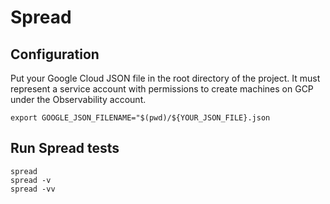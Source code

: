 # Spread

## Configuration
Put your Google Cloud JSON file in the root directory of the project. It must represent a service account with permissions to create machines on GCP under the Observability account.

```shell
export GOOGLE_JSON_FILENAME="$(pwd)/${YOUR_JSON_FILE}.json
```

## Run Spread tests

```shell
spread
spread -v
spread -vv
```

